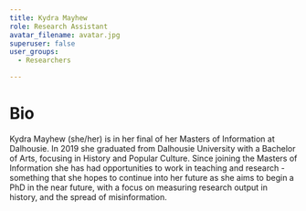 ```yaml
---
title: Kydra Mayhew
role: Research Assistant
avatar_filename: avatar.jpg
superuser: false
user_groups: 
  - Researchers

---
```


# Bio
Kydra Mayhew (she/her) is in her final of her Masters of Information at Dalhousie. In 2019 she graduated from Dalhousie University with a Bachelor of Arts, focusing in History and Popular Culture. Since joining the Masters of Information she has had opportunities to work in teaching and research - something that she hopes to continue into her future as she aims to begin a PhD in the near future, with a focus on measuring research output in history, and the spread of misinformation.